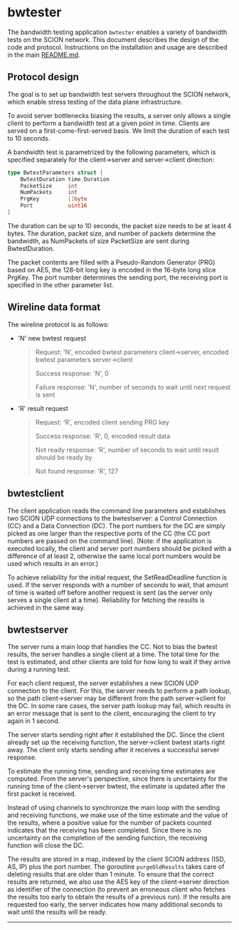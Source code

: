 
# bwtester

The bandwidth testing application `bwtester` enables a variety of bandwidth tests on the SCION network. This document describes the design of the code and protocol. Instructions on the installation and usage are described in the main [README.md](https://github.com/perrig/scionlab/blob/master/README.md).

## Protocol design

The goal is to set up bandwidth test servers throughout the SCION network, which enable stress testing of the data plane infrastructure.

To avoid server bottlenecks biasing the results, a server only allows a single client to perform a bandwidth test at a given point in time. Clients are served on a first-come-first-served basis. We limit the duration of each test to 10 seconds.

A bandwidth test is parametrized by the following parameters, which is specified separately for the client->server and server->client direction:

```go
type BwtestParameters struct {
	BwtestDuration time.Duration
	PacketSize     int
	NumPackets     int
	PrgKey         []byte
	Port           uint16
}
```

The duration can be up to 10 seconds, the packet size needs to be at least 4 bytes. The duration, packet size, and number of packets determine the bandwidth, as NumPackets of size PacketSize are sent during BwtestDuration.

The packet contents are filled with a Pseudo-Random Generator (PRG) based on AES, the 128-bit long key is encoded in the 16-byte long slice PrgKey. The port number determines the sending port, the receiving port is specified in the other parameter list.

## Wireline data format

The wireline protocol is as follows:
* 'N' new bwtest request
  	> Request: 'N', encoded bwtest parameters client->server, encoded bwtest parameters server->client
	> 
	> Success response: 'N', 0
	> 
	> Failure response: 'N', number of seconds to wait until next request is sent
* 'R' result request
  	> Request: 'R', encoded client sending PRG key
	>
	> Success response: 'R', 0, encoded result data
	>
	> Not ready response: 'R', number of seconds to wait until result should be ready by
	>
	> Not found response: 'R', 127

## bwtestclient

The client application reads the command line parameters and establishes two SCION UDP connections to the bwtestserver: a Control Connection (CC) and a Data Connection (DC). The port numbers for the DC are simply picked as one larger than the respective ports of the CC (the CC port numbers are passed on the command line). (Note: if the application is executed locally, the client and server port numbers should be picked with a difference of at least 2, otherwise the same local port numbers would be used which results in an error.)

To achieve reliability for the initial request, the SetReadDeadline function is used. If the server responds with a number of seconds to wait, that amount of time is waited off before another request is sent (as the server only serves a single client at a time). Reliability for fetching the results is achieved in the same way.

## bwtestserver

The server runs a main loop that handles the CC. Not to bias the bwtest results, the server handles a single client at a time. The total time for the test is estimated, and other clients are told for how long to wait if they arrive during a running test.

For each client request, the server establishes a new SCION UDP connection to the client. For this, the server needs to perform a path lookup, so the path client->server may be different from the path server->client for the DC. In some rare cases, the server path lookup may fail, which results in an error message that is sent to the client, encouraging the client to try again in 1 second.

The server starts sending right after it established the DC. Since the client already set up the receiving function, the server->client bwtest starts right away. The client only starts sending after it receives a successful server response.

To estimate the running time, sending and receiving time estimates are computed. From the server's perspective, since there is uncertainty for the running time of the client->server bwtest, the estimate is updated after the first packet is received.

Instead of using channels to synchronize the main loop with the sending and receiving functions, we make use of the time estimate and the value of the results, where a positive value for the number of packets counted indicates that the receiving has been completed. Since there is no uncertainty on the completion of the sending function, the receiving function will close the DC.

The results are stored in a map, indexed by the client SCION address (ISD, AS, IP) plus the port number. The goroutine `purgeOldResults` takes care of deleting results that are older than 1 minute. To ensure that the correct results are returned, we also use the AES key of the client->server direction as identifier of the connection (to prevent an erroneous client who fetches the results too early to obtain the results of a previous run). If the results are requested too early, the server indicates how many additional seconds to wait until the results will be ready.

***

